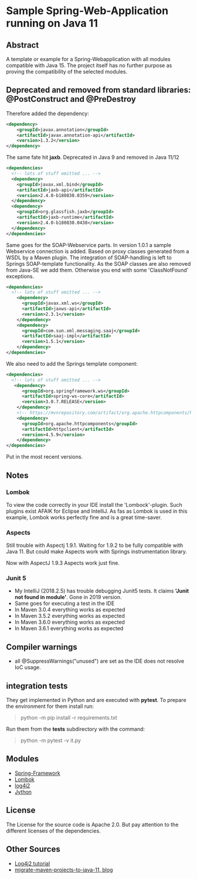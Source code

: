 # Sample Spring-Web-Application running on Java 11

## Abstract

A template or example for a Spring-Webapplication with all modules
compatible with Java 15. The project itself has no further purpose
as proving the compatibility of the selected modules.

## Deprecated and removed from standard libraries: @PostConstruct and @PreDestroy

Therefore added the dependency:
```xml
<dependency>
    <groupId>javax.annotation</groupId>
    <artifactId>javax.annotation-api</artifactId>
    <version>1.3.2</version>
</dependency>
```

The same fate hit **jaxb**. Deprecated in Java 9 and removed in Java 11/12
```xml
<dependencies>
  <!-- lots of stuff omitted ... -->
  <dependency>
    <groupId>javax.xml.bind</groupId>
    <artifactId>jaxb-api</artifactId>
    <version>2.4.0-b180830.0359</version>
  </dependency>
  <dependency>
    <groupId>org.glassfish.jaxb</groupId>
    <artifactId>jaxb-runtime</artifactId>
    <version>2.4.0-b180830.0438</version>
  </dependency>
</dependencies>
```

Same goes for the SOAP-Webservice parts. In version 1.0.1 a sample Webservice
connection is added. Based on proxy classes generated from a WSDL by a Maven
plugin. The integration of SOAP-handling is left to Springs SOAP-template
functionality. As the SOAP classes are also removed from Java-SE we add them.
Otherwise you end with some 'ClassNotFound' exceptions.

```xml
<dependencies>
  <!-- lots of stuff omitted ... -->
    <dependency>
      <groupId>javax.xml.ws</groupId>
      <artifactId>jaxws-api</artifactId>
      <version>2.3.1</version>
    </dependency>
    <dependency>
      <groupId>com.sun.xml.messaging.saaj</groupId>
      <artifactId>saaj-impl</artifactId>
      <version>1.5.1</version>
    </dependency>
</dependencies>
```

We also need to add the Springs template component:
```xml
<dependencies>
  <!-- lots of stuff omitted ... -->
   <dependency>
      <groupId>org.springframework.ws</groupId>
      <artifactId>spring-ws-core</artifactId>
      <version>3.0.7.RELEASE</version>
    </dependency>
    <!-- https://mvnrepository.com/artifact/org.apache.httpcomponents/httpclient -->
    <dependency>
      <groupId>org.apache.httpcomponents</groupId>
      <artifactId>httpclient</artifactId>
      <version>4.5.9</version>
    </dependency>
</dependencies>
```

Put in the most recent versions.

## Notes

### Lombok

To view the code correctly in your IDE install the 'Lombock'-plugin. Such
plugins exist AFAIK for Eclipse and IntelliJ. As fas as Lombok is used in
this example, Lombok works perfectly fine and is a great time-saver.

### Aspects

Still trouble with Aspectj 1.9.1. Waiting for 1.9.2 to be fully compatible with 
Java 11. But could make Aspects work with Springs instrumentation library.

Now with AspectJ 1.9.3 Aspects work just fine.

### Junit 5

* My IntelliJ (2018.2.5) has trouble debugging Junit5 tests. It claims **'Junit not found
in module'**. Gone in 2019 version.
* Same goes for executing a test in the IDE
* In Maven 3.0.4 everything works as expected
* In Maven 3.5.2 everything works as expected
* In Maven 3.6.0 everything works as expected
* In Maven 3.6.1 everything works as expected

## Compiler warnings

* all @SuppressWarnings("unused") are set as the IDE does not resolve IoC usage.

## integration tests

They get implemented in Python and are executed with **pytest**. To prepare the
environment for them install run:

>python -m pip install -r requirements.txt

Run them from the **tests** subdirectory with the command:

>python -m pytest -v it.py


## Modules

* [Spring-Framework](https://www.spring.io)
* [Lombok](https://projectlombok.org)
* [log4j2](https://logging.apache.org/log4j/2.x/)
* [Jython](http://www.jython.org)

## License

The License for the source code is Apache 2.0. But pay attention to the different licenses
of the dependencies.

## Other Sources

* [Log4j2 tutorial](https://howtodoinjava.com/log4j2/log4j2-properties-example/)
* [migrate-maven-projects-to-java-11, blog](https://winterbe.com/posts/2018/08/29/migrate-maven-projects-to-java-11-jigsaw/)
